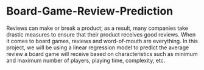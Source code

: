 # Board-Game-Review-Prediction
Reviews can make or break a product; as a result, many companies take drastic measures to ensure that their product receives good reviews.  When it comes to board games, reviews and word-of-mouth are everything. In this project, we will be using a linear regression model to predict the average review a board game will receive based on characteristics such as minimum and maximum number of players, playing time, complexity, etc. 
